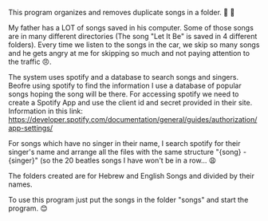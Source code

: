 This program organizes and removes duplicate songs in a folder.  :musical_note:  :file_folder:

My father has a LOT of songs saved in his computer. 
Some of those songs are in many different directories (The song "Let It Be" is saved in 4 different folders). Every time we listen to the songs in the car, we skip so many songs and
he gets angry at me for skipping so much and not paying attention to the traffic :angry:.


The system uses spotify and a database to search songs and singers.
Beofre using spotify to find the information I use a database of popular songs hoping the song will be there.
For accessing spotify we need to create a Spotify App and use the client id and secret provided in their site. 
Information in this link:
https://developer.spotify.com/documentation/general/guides/authorization/app-settings/

For songs which have no singer in their name, I search spotify for their singer's name and arrange all the files with the same structure "{song} - {singer}" (so the 20 beatles songs I have won't be in a row... :weary: 

The folders created are for Hebrew and English Songs and divided by their names.

To use this program just put the songs in the folder "songs" and start the program. :blush:
